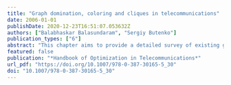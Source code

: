 ```yaml
---
title: "Graph domination, coloring and cliques in telecommunications"
date: 2006-01-01
publishDate: 2020-12-23T16:51:07.053632Z
authors: ["Balabhaskar Balasundaram", "Sergiy Butenko"]
publication_types: ["6"]
abstract: "This chapter aims to provide a detailed survey of existing graph models and algorithms for important problems that arise in different areas of wireless telecommunication. In particular, applications of graph optimization problems such as minimum dominating set, minimum vertex coloring and maximum clique in multihop wireless networks are discussed. Different forms of graph domination have been used extensively to model clustering in wireless ad hoc networks. Graph coloring problems and their variants have been used to model channel assignment and scheduling type problems in wireless networks. Cliques are used to derive bounds on chromatic number, and are used in models of traffic flow, resource allocation, interference, etc. In this chapter we survey the solution methods proposed in the literature for these problems and some recent theoretical results that are relevant to this area of research in wireless networks."
featured: false
publication: "*Handbook of Optimization in Telecommunications*"
url_pdf: "https://doi.org/10.1007/978-0-387-30165-5_30"
doi: "10.1007/978-0-387-30165-5_30"
---
```


